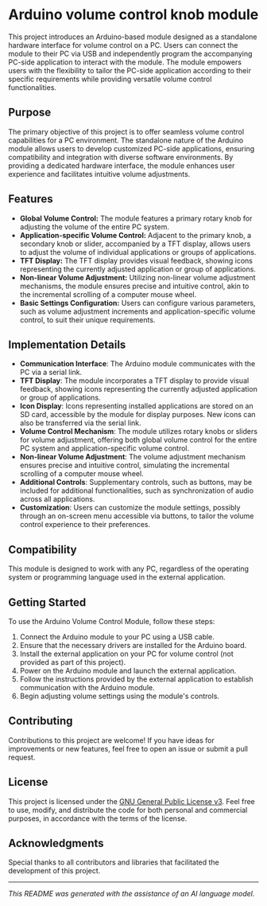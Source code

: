 # Arduino volume control knob module

This project introduces an Arduino-based module designed as a standalone hardware interface for volume control on a PC. Users can connect the module to their PC via USB and independently program the accompanying PC-side application to interact with the module. The module empowers users with the flexibility to tailor the PC-side application according to their specific requirements while providing versatile volume control functionalities.

## Purpose

The primary objective of this project is to offer seamless volume control capabilities for a PC environment. The standalone nature of the Arduino module allows users to develop customized PC-side applications, ensuring compatibility and integration with diverse software environments. By providing a dedicated hardware interface, the module enhances user experience and facilitates intuitive volume adjustments.


## Features

- **Global Volume Control:** The module features a primary rotary knob for adjusting the volume of the entire PC system.
- **Application-specific Volume Control:** Adjacent to the primary knob, a secondary knob or slider, accompanied by a TFT display, allows users to adjust the volume of individual applications or groups of applications.
- **TFT Display:** The TFT display provides visual feedback, showing icons representing the currently adjusted application or group of applications.
- **Non-linear Volume Adjustment:** Utilizing non-linear volume adjustment mechanisms, the module ensures precise and intuitive control, akin to the incremental scrolling of a computer mouse wheel.
- **Basic Settings Configuration:** Users can configure various parameters, such as volume adjustment increments and application-specific volume control, to suit their unique requirements.

## Implementation Details

- **Communication Interface**: The Arduino module communicates with the PC via a serial link.
- **TFT Display**: The module incorporates a TFT display to provide visual feedback, showing icons representing the currently adjusted application or group of applications.
- **Icon Display**: Icons representing installed applications are stored on an SD card, accessible by the module for display purposes. New icons can also be transferred via the serial link.
- **Volume Control Mechanism**: The module utilizes rotary knobs or sliders for volume adjustment, offering both global volume control for the entire PC system and application-specific volume control.
- **Non-linear Volume Adjustment**: The volume adjustment mechanism ensures precise and intuitive control, simulating the incremental scrolling of a computer mouse wheel.
- **Additional Controls**: Supplementary controls, such as buttons, may be included for additional functionalities, such as synchronization of audio across all applications.
- **Customization**: Users can customize the module settings, possibly through an on-screen menu accessible via buttons, to tailor the volume control experience to their preferences.

## Compatibility

This module is designed to work with any PC, regardless of the operating system or programming language used in the external application.

## Getting Started

To use the Arduino Volume Control Module, follow these steps:

1. Connect the Arduino module to your PC using a USB cable.
2. Ensure that the necessary drivers are installed for the Arduino board.
3. Install the external application on your PC for volume control (not provided as part of this project).
4. Power on the Arduino module and launch the external application.
5. Follow the instructions provided by the external application to establish communication with the Arduino module.
6. Begin adjusting volume settings using the module's controls.


## Contributing

Contributions to this project are welcome! If you have ideas for improvements or new features, feel free to open an issue or submit a pull request.

## License

This project is licensed under the [GNU General Public License v3](LICENSE). Feel free to use, modify, and distribute the code for both personal and commercial purposes, in accordance with the terms of the license.

## Acknowledgments

Special thanks to all contributors and libraries that facilitated the development of this project.

---

_This README was generated with the assistance of an AI language model._